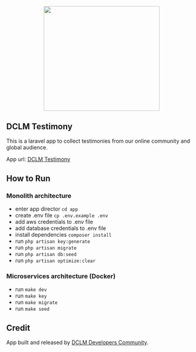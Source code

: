 <p align="center"><a href="https://dclm.org" target="_blank"><img src="https://dclmcloud.s3.amazonaws.com/img/logo.png" width="306.5" height="275.5"></a></p>

## DCLM Testimony

This is a laravel app to collect testimonies from our online community and global audience.

App url: [DCLM Testimony](https://testimony.dclm.org)

## How to Run
### Monolith architecture
- enter app director `cd app`
- create .env file `cp .env.example .env`
- add aws credentials to .env file
- add database credentials to .env file
- install dependencies `composer install`
- run `php artisan key:generate`
- run `php artisan migrate`
- run `php artisan db:seed`
- run `php artisan optimize:clear`

### Microservices architecture (Docker)
- run `make dev`
- run `make key`
- run `make migrate`
- run `make seed`
## Credit

App built and released by [DCLM Developers Community](https://developers.dclm.org).

